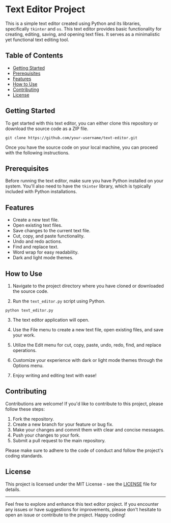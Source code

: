 # Text Editor Project

This is a simple text editor created using Python and its libraries, specifically `tkinter` and `os`. This text editor provides basic functionality for creating, editing, saving, and opening text files. It serves as a minimalistic yet functional text editing tool.

## Table of Contents

- [Getting Started](#getting-started)
- [Prerequisites](#prerequisites)
- [Features](#features)
- [How to Use](#how-to-use)
- [Contributing](#contributing)
- [License](#license)

## Getting Started

To get started with this text editor, you can either clone this repository or download the source code as a ZIP file. 

```shell
git clone https://github.com/your-username/text-editor.git
```

Once you have the source code on your local machine, you can proceed with the following instructions.

## Prerequisites

Before running the text editor, make sure you have Python installed on your system. You'll also need to have the `tkinter` library, which is typically included with Python installations.

## Features

- Create a new text file.
- Open existing text files.
- Save changes to the current text file.
- Cut, copy, and paste functionality.
- Undo and redo actions.
- Find and replace text.
- Word wrap for easy readability.
- Dark and light mode themes.

## How to Use

1. Navigate to the project directory where you have cloned or downloaded the source code.

2. Run the `text_editor.py` script using Python.

```shell
python text_editor.py
```

3. The text editor application will open.

4. Use the File menu to create a new text file, open existing files, and save your work.

5. Utilize the Edit menu for cut, copy, paste, undo, redo, find, and replace operations.

6. Customize your experience with dark or light mode themes through the Options menu.

7. Enjoy writing and editing text with ease!

## Contributing

Contributions are welcome! If you'd like to contribute to this project, please follow these steps:

1. Fork the repository.
2. Create a new branch for your feature or bug fix.
3. Make your changes and commit them with clear and concise messages.
4. Push your changes to your fork.
5. Submit a pull request to the main repository.

Please make sure to adhere to the code of conduct and follow the project's coding standards.

## License

This project is licensed under the MIT License - see the [LICENSE](LICENSE) file for details.

---

Feel free to explore and enhance this text editor project. If you encounter any issues or have suggestions for improvements, please don't hesitate to open an issue or contribute to the project. Happy coding!
